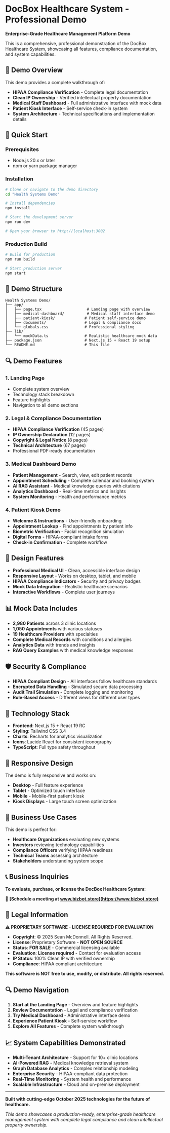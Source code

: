 # DocBox Healthcare System - Professional Demo

**Enterprise-Grade Healthcare Management Platform Demo**

This is a comprehensive, professional demonstration of the DocBox Healthcare System, showcasing all features, compliance documentation, and system capabilities.

## 🎯 Demo Overview

This demo provides a complete walkthrough of:

- **HIPAA Compliance Verification** - Complete legal documentation
- **Clean IP Ownership** - Verified intellectual property documentation  
- **Medical Staff Dashboard** - Full administrative interface with mock data
- **Patient Kiosk Interface** - Self-service check-in system
- **System Architecture** - Technical specifications and implementation details

## 🚀 Quick Start

### Prerequisites

- Node.js 20.x or later
- npm or yarn package manager

### Installation

```bash
# Clone or navigate to the demo directory
cd "Health Systems Demo"

# Install dependencies
npm install

# Start the development server
npm run dev

# Open your browser to http://localhost:3002
```

### Production Build

```bash
# Build for production
npm run build

# Start production server
npm start
```

## 📁 Demo Structure

```
Health Systems Demo/
├── app/
│   ├── page.tsx                    # Landing page with overview
│   ├── medical-dashboard/          # Medical staff interface demo
│   ├── patient-kiosk/             # Patient self-service demo
│   ├── documents/                 # Legal & compliance docs
│   └── globals.css                # Professional styling
├── lib/
│   └── mockData.ts                # Realistic healthcare mock data
├── package.json                   # Next.js 15 + React 19 setup
└── README.md                      # This file
```

## 🔍 Demo Features

### 1. Landing Page
- Complete system overview
- Technology stack breakdown
- Feature highlights
- Navigation to all demo sections

### 2. Legal & Compliance Documentation
- **HIPAA Compliance Verification** (45 pages)
- **IP Ownership Declaration** (12 pages)  
- **Copyright & Legal Notice** (8 pages)
- **Technical Architecture** (67 pages)
- Professional PDF-ready documentation

### 3. Medical Dashboard Demo
- **Patient Management** - Search, view, edit patient records
- **Appointment Scheduling** - Complete calendar and booking system
- **AI RAG Assistant** - Medical knowledge queries with citations
- **Analytics Dashboard** - Real-time metrics and insights
- **System Monitoring** - Health and performance metrics

### 4. Patient Kiosk Demo
- **Welcome & Instructions** - User-friendly onboarding
- **Appointment Lookup** - Find appointments by patient info
- **Biometric Verification** - Facial recognition simulation
- **Digital Forms** - HIPAA-compliant intake forms
- **Check-in Confirmation** - Complete workflow

## 🎨 Design Features

- **Professional Medical UI** - Clean, accessible interface design
- **Responsive Layout** - Works on desktop, tablet, and mobile
- **HIPAA Compliance Indicators** - Security and privacy badges
- **Mock Data Integration** - Realistic healthcare scenarios
- **Interactive Workflows** - Complete user journeys

## 📊 Mock Data Includes

- **2,980 Patients** across 3 clinic locations
- **1,050 Appointments** with various statuses
- **19 Healthcare Providers** with specialties
- **Complete Medical Records** with conditions and allergies
- **Analytics Data** with trends and insights
- **RAG Query Examples** with medical knowledge responses

## 🛡️ Security & Compliance

- **HIPAA Compliant Design** - All interfaces follow healthcare standards
- **Encrypted Data Handling** - Simulated secure data processing
- **Audit Trail Simulation** - Complete logging and monitoring
- **Role-Based Access** - Different views for different user types

## 🔧 Technology Stack

- **Frontend**: Next.js 15 + React 19 RC
- **Styling**: Tailwind CSS 3.4
- **Charts**: Recharts for analytics visualization
- **Icons**: Lucide React for consistent iconography
- **TypeScript**: Full type safety throughout

## 📱 Responsive Design

The demo is fully responsive and works on:
- **Desktop** - Full feature experience
- **Tablet** - Optimized touch interface  
- **Mobile** - Mobile-first patient kiosk
- **Kiosk Displays** - Large touch screen optimization

## 🎯 Business Use Cases

This demo is perfect for:

- **Healthcare Organizations** evaluating new systems
- **Investors** reviewing technology capabilities
- **Compliance Officers** verifying HIPAA readiness
- **Technical Teams** assessing architecture
- **Stakeholders** understanding system scope

## 📞 Business Inquiries

**To evaluate, purchase, or license the DocBox Healthcare System:**

🔗 **[Schedule a meeting at www.bizbot.store](https://www.bizbot.store)**

## 📄 Legal Information

**⚠️ PROPRIETARY SOFTWARE - LICENSE REQUIRED FOR EVALUATION**

- **Copyright**: © 2025 Sean McDonnell. All Rights Reserved.
- **License**: Proprietary Software - **NOT OPEN SOURCE**
- **Status**: **FOR SALE** - Commercial licensing available
- **Evaluation**: **License required** - Contact for evaluation access
- **IP Status**: 100% Clean IP with verified ownership
- **Compliance**: HIPAA compliant architecture

**This software is NOT free to use, modify, or distribute. All rights reserved.**

## 🔍 Demo Navigation

1. **Start at the Landing Page** - Overview and feature highlights
2. **Review Documentation** - Legal and compliance verification
3. **Try Medical Dashboard** - Administrative interface demo
4. **Experience Patient Kiosk** - Self-service workflow
5. **Explore All Features** - Complete system walkthrough

## 📈 System Capabilities Demonstrated

- **Multi-Tenant Architecture** - Support for 10+ clinic locations
- **AI-Powered RAG** - Medical knowledge retrieval system
- **Graph Database Analytics** - Complex relationship modeling
- **Enterprise Security** - HIPAA-compliant data protection
- **Real-Time Monitoring** - System health and performance
- **Scalable Infrastructure** - Cloud and on-premise deployment

---

**Built with cutting-edge October 2025 technologies for the future of healthcare.**

*This demo showcases a production-ready, enterprise-grade healthcare management system with complete legal compliance and clean intellectual property ownership.*
